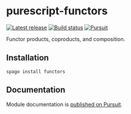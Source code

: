# purescript-functors

[![Latest release](http://img.shields.io/github/release/purescript/purescript-functors.svg)](https://github.com/purescript/purescript-functors/releases)
[![Build status](https://github.com/purescript/purescript-functors/workflows/CI/badge.svg?branch=master)](https://github.com/purescript/purescript-functors/actions?query=workflow%3ACI+branch%3Amaster)
[![Pursuit](https://pursuit.purescript.org/packages/purescript-functors/badge)](https://pursuit.purescript.org/packages/purescript-functors)

Functor products, coproducts, and composition.

## Installation

```
spago install functors
```

## Documentation

Module documentation is [published on Pursuit](http://pursuit.purescript.org/packages/purescript-functors).
